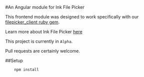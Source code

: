 #An Angular module for Ink File Picker

This frontend module was designed to work specifically with our [filepicker_client ruby gem](https://github.com/infowrap/filepicker_client).

Learn more about Ink File Picker [here](https://www.inkfilepicker.com/)

This project is currently in `Alpha`. 

Pull requests are certainly welcome.

##Setup

```
	npm install
```